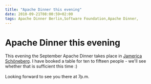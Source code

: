 ```yaml
---
title: "Apache Dinner this evening"
date: 2010-09-21T08:00:59+02:00
tags: Apache Dinner Berlin,Software Foundation,Apache Dinner,
---
```


# Apache Dinner this evening


This evening the September Apache Dinner takes place in <a href="http://www.jamerica.de/">Jamerica Schöneberg</a>. I 
have booked a table for ten to fifteen people - we'll see whether that is sufficient this time :)<br><br>Looking 
forward to see you there at 7p.m.
